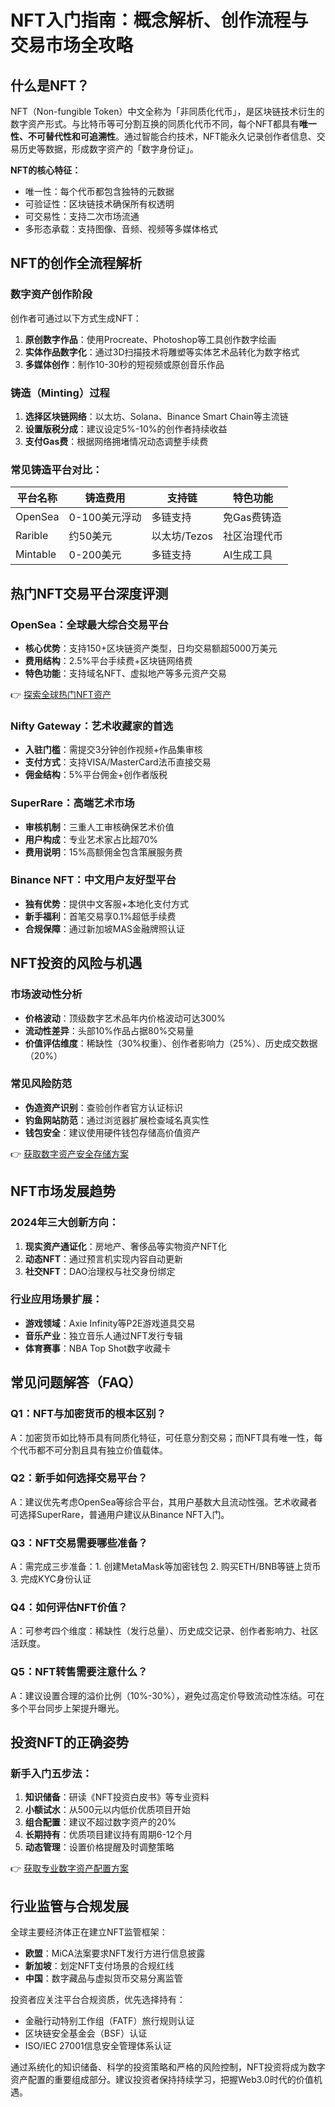 # NFT入门指南：概念解析、创作流程与交易市场全攻略

## 什么是NFT？

NFT（Non-fungible Token）中文全称为「非同质化代币」，是区块链技术衍生的数字资产形式。与比特币等可分割互换的同质化代币不同，每个NFT都具有**唯一性、不可替代性和可追溯性**。通过智能合约技术，NFT能永久记录创作者信息、交易历史等数据，形成数字资产的「数字身份证」。

**NFT的核心特征：**
- 唯一性：每个代币都包含独特的元数据
- 可验证性：区块链技术确保所有权透明
- 可交易性：支持二次市场流通
- 多形态承载：支持图像、音频、视频等多媒体格式

## NFT的创作全流程解析

### 数字资产创作阶段
创作者可通过以下方式生成NFT：
1. **原创数字作品**：使用Procreate、Photoshop等工具创作数字绘画
2. **实体作品数字化**：通过3D扫描技术将雕塑等实体艺术品转化为数字格式
3. **多媒体创作**：制作10-30秒的短视频或原创音乐作品

### 铸造（Minting）过程
1. **选择区块链网络**：以太坊、Solana、Binance Smart Chain等主流链
2. **设置版税分成**：建议设定5%-10%的创作者持续收益
3. **支付Gas费**：根据网络拥堵情况动态调整手续费

### 常见铸造平台对比：

| 平台名称 | 铸造费用 | 支持链 | 特色功能 |
|---------|----------|--------|----------|
| OpenSea | 0-100美元浮动 | 多链支持 | 免Gas费铸造 |
| Rarible | 约50美元 | 以太坊/Tezos | 社区治理代币 |
| Mintable | 0-200美元 | 多链支持 | AI生成工具 |

## 热门NFT交易平台深度评测

### OpenSea：全球最大综合交易平台
- **核心优势**：支持150+区块链资产类型，日均交易额超5000万美元
- **费用结构**：2.5%平台手续费+区块链网络费
- **特色功能**：支持域名NFT、虚拟地产等多元资产交易

👉 [探索全球热门NFT资产](https://bit.ly/okx_welcome)

### Nifty Gateway：艺术收藏家的首选
- **入驻门槛**：需提交3分钟创作视频+作品集审核
- **支付方式**：支持VISA/MasterCard法币直接交易
- **佣金结构**：5%平台佣金+创作者版税

### SuperRare：高端艺术市场
- **审核机制**：三重人工审核确保艺术价值
- **用户构成**：专业艺术家占比超70%
- **费用说明**：15%高额佣金包含策展服务费

### Binance NFT：中文用户友好型平台
- **独有优势**：提供中文客服+本地化支付方式
- **新手福利**：首笔交易享0.1%超低手续费
- **合规保障**：通过新加坡MAS金融牌照认证

## NFT投资的风险与机遇

### 市场波动性分析
- **价格波动**：顶级数字艺术品年内价格波动可达300%
- **流动性差异**：头部10%作品占据80%交易量
- **价值评估维度**：稀缺性（30%权重）、创作者影响力（25%）、历史成交数据（20%）

### 常见风险防范
- **伪造资产识别**：查验创作者官方认证标识
- **钓鱼网站防范**：通过浏览器扩展检查域名真实性
- **钱包安全**：建议使用硬件钱包存储高价值资产

👉 [获取数字资产安全存储方案](https://bit.ly/okx_welcome)

## NFT市场发展趋势

### 2024年三大创新方向：
1. **现实资产通证化**：房地产、奢侈品等实物资产NFT化
2. **动态NFT**：通过预言机实现内容自动更新
3. **社交NFT**：DAO治理权与社交身份绑定

### 行业应用场景扩展：
- **游戏领域**：Axie Infinity等P2E游戏道具交易
- **音乐产业**：独立音乐人通过NFT发行专辑
- **体育赛事**：NBA Top Shot数字收藏卡

## 常见问题解答（FAQ）

### Q1：NFT与加密货币的根本区别？
A：加密货币如比特币具有同质化特征，可任意分割交易；而NFT具有唯一性，每个代币都不可分割且具有独立价值载体。

### Q2：新手如何选择交易平台？
A：建议优先考虑OpenSea等综合平台，其用户基数大且流动性强。艺术收藏者可选择SuperRare，普通用户建议从Binance NFT入门。

### Q3：NFT交易需要哪些准备？
A：需完成三步准备：1. 创建MetaMask等加密钱包 2. 购买ETH/BNB等链上货币 3. 完成KYC身份认证

### Q4：如何评估NFT价值？
A：可参考四个维度：稀缺性（发行总量）、历史成交记录、创作者影响力、社区活跃度。

### Q5：NFT转售需要注意什么？
A：建议设置合理的溢价比例（10%-30%），避免过高定价导致流动性冻结。可在多个平台同步上架提升曝光。

## 投资NFT的正确姿势

### 新手入门五步法：
1. **知识储备**：研读《NFT投资白皮书》等专业资料
2. **小额试水**：从500元以内低价优质项目开始
3. **组合配置**：建议不超过数字资产的20%
4. **长期持有**：优质项目建议持有周期6-12个月
5. **动态管理**：设置价格提醒及时调整策略

👉 [获取专业数字资产配置方案](https://bit.ly/okx_welcome)

## 行业监管与合规发展

全球主要经济体正在建立NFT监管框架：
- **欧盟**：MiCA法案要求NFT发行方进行信息披露
- **新加坡**：划定NFT支付场景的合规红线
- **中国**：数字藏品与虚拟货币交易分离监管

投资者应关注平台合规资质，优先选择持有：
- 金融行动特别工作组（FATF）旅行规则认证
- 区块链安全基金会（BSF）认证
- ISO/IEC 27001信息安全管理体系认证

通过系统化的知识储备、科学的投资策略和严格的风险控制，NFT投资将成为数字资产配置的重要组成部分。建议投资者保持持续学习，把握Web3.0时代的价值机遇。